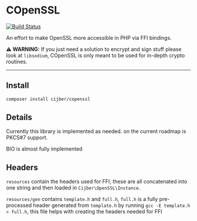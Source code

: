 # COpenSSL


[![Build Status](https://drone.cijber.net/api/badges/cijber/copenssl/status.svg)](https://drone.cijber.net/cijber/copenssl)

An effort to make OpenSSL more accessible in PHP via FFI bindings.

**⚠ WARNING:** If you just need a solution to encrypt and sign stuff please look at `libsodium`,
COpenSSL is only meant to be used for in-depth crypto routines.

---

## Install

```bash
composer install cijber/copenssl
```

## Details

Currently this library is implemented as needed. on the current roadmap is PKCS#7 support.

BIO is almost fully implemented

## Headers

`resources` contain the headers used for FFI, these are all concatenated into one string and then loaded in `Cijber\OpenSSL\Instance`.

`resources/gen` contains `template.h` and `full.h`, `full.h` is a fully pre-processed header generated from `template.h`
by running `gcc -E template.h > full.h`, this file helps with creating the headers needed for FFI

